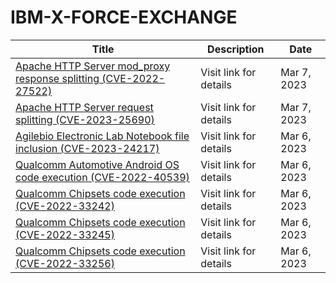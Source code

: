 

# IBM-X-FORCE-EXCHANGE

 |Title|Description|Date|
 |---|---|---|
 |[Apache HTTP Server mod_proxy response splitting (CVE-2022-27522)](https://exchange.xforce.ibmcloud.com/activity/list?filter=Vulnerabilities)|Visit link for details|Mar 7, 2023|
 |[Apache HTTP Server request splitting (CVE-2023-25690)](https://exchange.xforce.ibmcloud.com/activity/list?filter=Vulnerabilities)|Visit link for details|Mar 7, 2023|
 |[Agilebio Electronic Lab Notebook file inclusion (CVE-2023-24217)](https://exchange.xforce.ibmcloud.com/activity/list?filter=Vulnerabilities)|Visit link for details|Mar 6, 2023|
 |[Qualcomm Automotive Android OS code execution (CVE-2022-40539)](https://exchange.xforce.ibmcloud.com/activity/list?filter=Vulnerabilities)|Visit link for details|Mar 6, 2023|
 |[Qualcomm Chipsets code execution (CVE-2022-33242)](https://exchange.xforce.ibmcloud.com/activity/list?filter=Vulnerabilities)|Visit link for details|Mar 6, 2023|
 |[Qualcomm Chipsets code execution (CVE-2022-33245)](https://exchange.xforce.ibmcloud.com/activity/list?filter=Vulnerabilities)|Visit link for details|Mar 6, 2023|
 |[Qualcomm Chipsets code execution (CVE-2022-33256)](https://exchange.xforce.ibmcloud.com/activity/list?filter=Vulnerabilities)|Visit link for details|Mar 6, 2023|
 